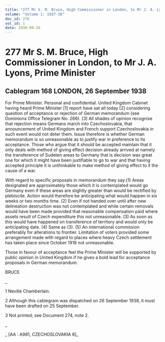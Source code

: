 ```yaml
---
title: "277 Mr S. M. Bruce, High Commissioner in London, to Mr J. A. Lyons, Prime Minister"
volume: "Volume 1: 1937-38"
doc_id: 276
vol_id: 1
date: 1938-09-26
---
```


# 277 Mr S. M. Bruce, High Commissioner in London, to Mr J. A. Lyons, Prime Minister

## Cablegram 168 LONDON, 26 September 1938

For Prime Minister. Personal and confidential. United Kingdom Cabinet having heard Prime Minister [1] report have sat all today [2] considering question of acceptance or rejection of German memorandum (see Dominions Office Telegram No. 266). [3] All shades of opinion recognise that rejection means Germans march into Czechoslovakia, that announcement of United Kingdom and French support Czechoslovakia in such event would not deter them. Issue therefore is whether German memorandum is so unreasonable as to justify war in preference to its acceptance. Those who argue that it should be accepted maintain that it only deals with method of giving effect decision already arrived at namely the transference of Sudeten areas to Germany that is decision was great one for which it might have been justifiable to go to war and that having accepted principle it is unthinkable to make method of giving effect to it the cause of a war.

With regard to specific proposals in memorandum they say:(1) Areas designated are approximately those which it is contemplated would go Germany even if these areas are slightly greater than would be rectified by plebiscite. Action would therefore be anticipating what would happen in six weeks or two months time. (2) Even if not handed over until after new delineation destruction was not contemplated and while certain removals would have been made provided that reasonable compensation paid where assets result of Czech expenditure this not unreasonable. (3) As soon as this would have happened on transference of territory and would only be anticipating date. (4) Same as (3). (5) An international commission preferably for alterations to frontier. Limitation of voters provided some arrangement made with regard to places where heavy Czech settlement has taken place since October 1918 not unreasonable.

Those in favour of acceptance feel the Prime Minister will be supported by public opinion in United Kingdom if he gives a bold lead for acceptance proposals in German memorandum.

BRUCE

_

1 Neville Chamberlain.

2 Although this cablegram was dispatched on 26 September 1938, it must have been drafted on 25 September.

3 Not printed; see Document 274, note 2.

_

_ [AA : A981, CZECHOSLOVAKIA 6]_
